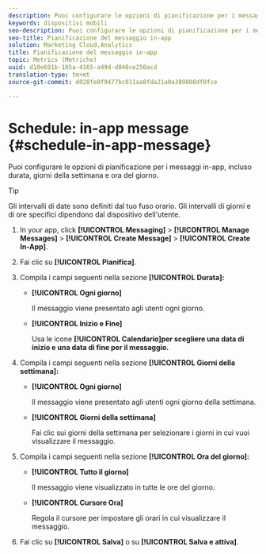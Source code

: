 ```yaml
---
description: Puoi configurare le opzioni di pianificazione per i messaggi in-app, incluso durata, giorni della settimana e ora del giorno.
keywords: dispositivi mobili
seo-description: Puoi configurare le opzioni di pianificazione per i messaggi in-app, incluso durata, giorni della settimana e ora del giorno.
seo-title: Pianificazione del messaggio in-app
solution: Marketing Cloud,Analytics
title: Pianificazione del messaggio in-app
topic: Metrics (Metriche)
uuid: d10e691b-105a-4165-a49d-d046ce250acd
translation-type: tm+mt
source-git-commit: d028fe0f9477bc011aa8fda21a0a389808df0fce

---
```



# Schedule: in-app message {#schedule-in-app-message}

Puoi configurare le opzioni di pianificazione per i messaggi in-app, incluso durata, giorni della settimana e ora del giorno.

>[!TIP]
>
>Gli intervalli di date sono definiti dal tuo fuso orario. Gli intervalli di giorni e di ore specifici dipendono dal dispositivo dell'utente.

1. In your app, click **[!UICONTROL Messaging]** &gt; **[!UICONTROL Manage Messages]** &gt; **[!UICONTROL Create Message]** &gt; **[!UICONTROL Create In-App]**.
1. Fai clic su **[!UICONTROL Pianifica]**.
1. Compila i campi seguenti nella sezione **[!UICONTROL Durata]:**

   * **[!UICONTROL Ogni giorno]**

      Il messaggio viene presentato agli utenti ogni giorno.

   * **[!UICONTROL Inizio e Fine]**

      Usa le icone **[!UICONTROL Calendario]per scegliere una data di inizio e una data di fine per il messaggio.**

1. Compila i campi seguenti nella sezione **[!UICONTROL Giorni della settimana]:**

   * **[!UICONTROL Ogni giorno]**

      Il messaggio viene presentato agli utenti ogni giorno della settimana.

   * **[!UICONTROL Giorni della settimana]**

      Fai clic sui giorni della settimana per selezionare i giorni in cui vuoi visualizzare il messaggio.

1. Compila i campi seguenti nella sezione **[!UICONTROL Ora del giorno]:**

   * **[!UICONTROL Tutto il giorno]**

      Il messaggio viene visualizzato in tutte le ore del giorno.

   * **[!UICONTROL Cursore Ora]**

      Regola il cursore per impostare gli orari in cui visualizzare il messaggio.

1. Fai clic su **[!UICONTROL Salva]** o su **[!UICONTROL Salva e attiva]**.
